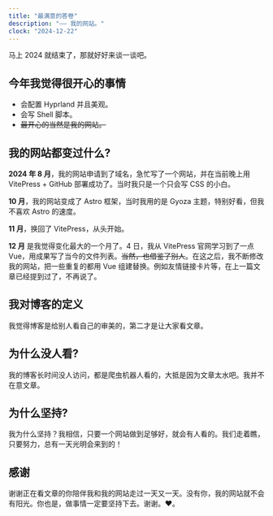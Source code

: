 ```yaml
---
title: "最满意的答卷"
description: "—— 我的网站。"
clock: "2024-12-22"
---
```


马上 2024 就结束了，那就好好来谈一谈吧。

## 今年我觉得很开心的事情
- 会配置 Hyprland 并且美观。
- 会写 Shell 脚本。
- ~~最开心的当然是我的网站。~~

## 我的网站都变过什么?
**2024 年 8 月**，我的网站申请到了域名，急忙写了一个网站，并在当前晚上用 VitePress + GitHub 部署成功了。当时我只是一个只会写 CSS 的小白。


**10 月**，我的网站变成了 Astro 框架，当时我用的是 Gyoza 主题，特别好看，但我不喜欢 Astro 的速度。

**11 月**，换回了 VitePress，从头开始。

**12 月** 是我觉得变化最大的一个月了。4 日，我从 VitePress 官网学习到了一点 Vue，用成果写了当今的文件列表。~~当然，也借鉴了别人~~。在这之后，我不断修改我的网站，把一些重复的都用 Vue 组建替换。例如友情链接卡片等，在上一篇文章已经提到过了，不再说了。

## 我对博客的定义
我觉得博客是给别人看自己的审美的，第二才是让大家看文章。

## 为什么没人看?
我的博客长时间没人访问，都是爬虫机器人看的，大抵是因为文章太水吧。我并不在意文章。


## 为什么坚持?
我为什么坚持？我相信，只要一个网站做到足够好，就会有人看的。我们走着瞧，只要努力，总有一天光明会来到的！

## 感谢
谢谢正在看文章的你陪伴我和我的网站走过一天又一天。没有你，我的网站就不会有阳光。你也是，做事情一定要坚持下去。谢谢。♥️。